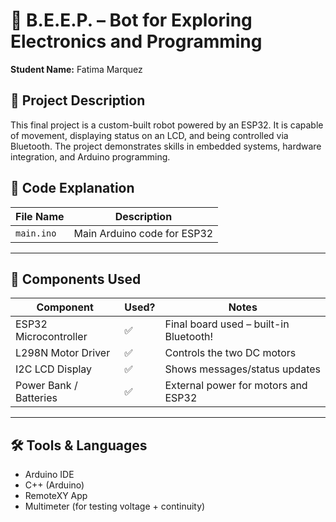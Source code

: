 # 🤖 B.E.E.P. – Bot for Exploring Electronics and Programming

**Student Name:** Fatima Marquez

## 🧠 Project Description
This final project is a custom-built robot powered by an ESP32. It is capable of movement, displaying status on an LCD, and being controlled via Bluetooth. The project demonstrates skills in embedded systems, hardware integration, and Arduino programming.

## 📂 Code Explanation

| File Name            | Description                                         |
|----------------------|-----------------------------------------------------|
| `main.ino`           | Main Arduino code for ESP32                         |

---

## 🧰 Components Used

| Component              | Used? | Notes                                           |
|------------------------|-------|-------------------------------------------------|
| ESP32 Microcontroller  | ✅    | Final board used – built-in Bluetooth!         |
| L298N Motor Driver     | ✅    | Controls the two DC motors                     |
| I2C LCD Display        | ✅    | Shows messages/status updates                  |
| Power Bank / Batteries | ✅    | External power for motors and ESP32            |

---

## 🛠️ Tools & Languages

- Arduino IDE
- C++ (Arduino)
- RemoteXY App
- Multimeter (for testing voltage + continuity)
